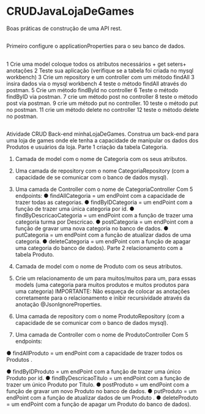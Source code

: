# CRUDJavaLojaDeGames

Boas práticas de construção de uma API rest.

##
Primeiro configure o applicationProperties para o seu banco de dados.
##
1 Crie uma model coloque todos os atributos necessários + get seters+ anotações
2 Teste sua aplicação (verifique se a tabela foi criada no mysql workbench)
3 Crie um repository e um controller com um método findAll
3 insira dados via o mysql workbench
4 teste o método findAll através do postman.
5 Crie um método findById no controller
6 Teste o método findByID via postman.
7 crie um método post no controller
8 teste o método post via postman.
9 crie um método put no controller.
10 teste o método put no postman.
11 crie um método delete no controller
12 teste o método delete no postman.
##
Atividade CRUD Back-end minhaLojaDeGames.
Construa um back-end para uma loja de games onde ele tenha a capacidade de
manipular os dados dos Produtos e usuários da loja.
Parte 1 criação da tabela Categoria.
1. Camada de model com o nome de Categoria com os seus atributos.
2. Uma camada de repository com o nome CategoriaRepository (com a
capacidade de se comunicar com o banco de dados mysql).

3. Uma camada de Controller com o nome de CategoriaController Com 5
endpoints:
● findAllCategoria = um endPoint com a capacidade de trazer todas as
categorias.
● findByIDCategoria = um endPoint com a função de trazer uma única
categoria por id.
● findByDescricaoCategoria = um endPoint com a função de trazer uma
categoria turma por Descricao.
● postCategoria = um endPoint com a função de gravar uma nova categoria no
banco de dados.
● putCategoria = um endPoint com a função de atualizar dados de uma
categoria.
● deleteCategoria = um endPoint com a função de apagar uma categoria do
banco de dados).
Parte 2 relacionamento com a tabela Produto.
1. Camada de model com o nome de Produto com os seus atributos.
5. Crie um relacionamento de um para muitos/muitos para um, para essas
models (uma categoria para muitos produtos e muitos produtos para uma
categoria)
IMPORTANTE: Não esqueça de colocar as anotações corretamente para o
relacionamento e inibir recursividade através da anotação
@JsonIgnoreProperties.
4. Uma camada de repository com o nome ProdutoRepository (com a
capacidade de se comunicar com o banco de dados mysql).
5. Uma camada de Controller com o nome de ProdutoController Com 5
endpoints:

● findAllProduto = um endPoint com a capacidade de trazer todos os Produtos .

● findByIDProduto = um endPoint com a função de trazer uma único Produto
por id.
● findByDescricaoTitulo = um endPoint com a função de trazer um único
Produto por Titulo.
● postProduto = um endPoint com a função de gravar um novo Produto no
banco de dados.
● putProduto = um endPoint com a função de atualizar dados de um Produto .
● deleteProduto = um endPoint com a função de apagar um Produto do banco
de dados).
